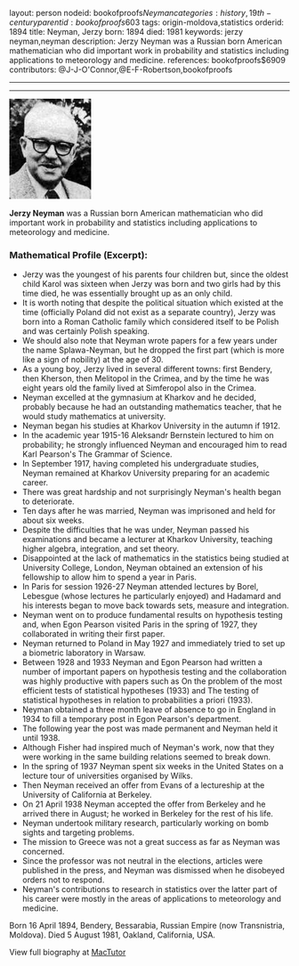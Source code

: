 layout: person
nodeid: bookofproofs$Neyman
categories: history,19th-century
parentid: bookofproofs$603
tags: origin-moldova,statistics
orderid: 1894
title: Neyman, Jerzy
born: 1894
died: 1981
keywords: jerzy neyman,neyman
description: Jerzy Neyman was a Russian born American mathematician who did important work in probability and statistics including applications to meteorology and medicine.
references: bookofproofs$6909
contributors: @J-J-O'Connor,@E-F-Robertson,bookofproofs

---



---

![Neyman.jpg](https://github.com/bookofproofs/bookofproofs.github.io/blob/main/_sources/_assets/images/portraits/Neyman.jpg?raw=true)

**Jerzy Neyman** was a Russian born American mathematician who did important work in probability and statistics including applications to meteorology and medicine.

### Mathematical Profile (Excerpt):
* Jerzy was the youngest of his parents four children but, since the oldest child Karol was sixteen when Jerzy was born and two girls had by this time died, he was essentially brought up as an only child.
* It is worth noting that despite the political situation which existed at the time (officially Poland did not exist as a separate country), Jerzy was born into a Roman Catholic family which considered itself to be Polish and was certainly Polish speaking.
* We should also note that Neyman wrote papers for a few years under the name Splawa-Neyman, but he dropped the first part (which is more like a sign of nobility) at the age of 30.
* As a young boy, Jerzy lived in several different towns: first Bendery, then Kherson, then Melitopol in the Crimea, and by the time he was eight years old the family lived at Simferopol also in the Crimea.
* Neyman excelled at the gymnasium at Kharkov and he decided, probably because he had an outstanding mathematics teacher, that he would study mathematics at university.
* Neyman began his studies at Kharkov University in the autumn if 1912.
* In the academic year 1915-16 Aleksandr Bernstein lectured to him on probability; he strongly influenced Neyman and encouraged him to read Karl Pearson's The Grammar of Science.
* In September 1917, having completed his undergraduate studies, Neyman remained at Kharkov University preparing for an academic career.
* There was great hardship and not surprisingly Neyman's health began to deteriorate.
* Ten days after he was married, Neyman was imprisoned and held for about six weeks.
* Despite the difficulties that he was under, Neyman passed his examinations and became a lecturer at Kharkov University, teaching higher algebra, integration, and set theory.
* Disappointed at the lack of mathematics in the statistics being studied at University College, London, Neyman obtained an extension of his fellowship to allow him to spend a year in Paris.
* In Paris for session 1926-27 Neyman attended lectures by Borel, Lebesgue (whose lectures he particularly enjoyed) and Hadamard and his interests began to move back towards sets, measure and integration.
* Neyman went on to produce fundamental results on hypothesis testing and, when Egon Pearson visited Paris in the spring of 1927, they collaborated in writing their first paper.
* Neyman returned to Poland in May 1927 and immediately tried to set up a biometric laboratory in Warsaw.
* Between 1928 and 1933 Neyman and Egon Pearson had written a number of important papers on hypothesis testing and the collaboration was highly productive with papers such as On the problem of the most efficient tests of statistical hypotheses (1933) and The testing of statistical hypotheses in relation to probabilities a priori (1933).
* Neyman obtained a three month leave of absence to go in England in 1934 to fill a temporary post in Egon Pearson's department.
* The following year the post was made permanent and Neyman held it until 1938.
* Although Fisher had inspired much of Neyman's work, now that they were working in the same building relations seemed to break down.
* In the spring of 1937 Neyman spent six weeks in the United States on a lecture tour of universities organised by Wilks.
* Then Neyman received an offer from Evans of a lectureship at the University of California at Berkeley.
* On 21 April 1938 Neyman accepted the offer from Berkeley and he arrived there in August; he worked in Berkeley for the rest of his life.
* Neyman undertook military research, particularly working on bomb sights and targeting problems.
* The mission to Greece was not a great success as far as Neyman was concerned.
* Since the professor was not neutral in the elections, articles were published in the press, and Neyman was dismissed when he disobeyed orders not to respond.
* Neyman's contributions to research in statistics over the latter part of his career were mostly in the areas of applications to meteorology and medicine.

Born 16 April 1894, Bendery, Bessarabia, Russian Empire (now Transnistria, Moldova). Died 5 August 1981, Oakland, California, USA.

View full biography at [MacTutor](https://mathshistory.st-andrews.ac.uk/Biographies/Neyman/)
